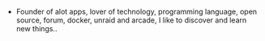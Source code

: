 - Founder of alot apps, lover of technology, programming language, open source, forum, docker, unraid and arcade, I like to discover and learn new things..
  <br>
























































































































































































































































































































































































































































































































































































































































































































































































































































































































































































































































































































































































































































































































































































































































































































































































































































































































































































































































































































































































































































































































































































































































































































































































































































































































































































































































































































































































































































































































































































































































































































































































































